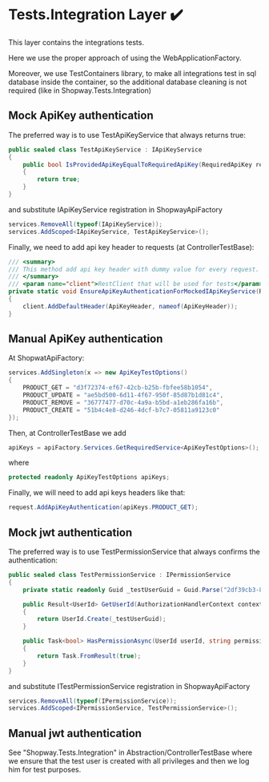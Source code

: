﻿# Tests.Integration Layer :heavy_check_mark:

This layer contains the integrations tests. 

Here we use the proper approach of using the WebApplicationFactory.

Moreover, we use TestContainers library, to make all integrations test in sql database inside the container, so the additional database cleaning is not required (like in Shopway.Tests.Integration)

## Mock ApiKey authentication

The preferred way is to use TestApiKeyService that always returns true:

```csharp
public sealed class TestApiKeyService : IApiKeyService
{
    public bool IsProvidedApiKeyEqualToRequiredApiKey(RequiredApiKey requiredApiKey, string? apiKeyFromHeader)
    {
        return true;
    }
}
```

and substitute IApiKeyService registration in ShopwayApiFactory

```csharp
services.RemoveAll(typeof(IApiKeyService));
services.AddScoped<IApiKeyService, TestApiKeyService>();
```

Finally, we need to add api key header to requests (at ControllerTestBase):

```csharp
/// <summary>
/// This method add api key header with dummy value for every request. IApiKeyService should be mocked to return true for each validation. 
/// </summary>
/// <param name="client">RestClient that will be used for tests</param>
private static void EnsureApiKeyAuthenticationForMockedIApiKeyService(RestClient client)
{
    client.AddDefaultHeader(ApiKeyHeader, nameof(ApiKeyHeader));
}
```

## Manual ApiKey authentication

At ShopwatApiFactory:

```csharp
services.AddSingleton(x => new ApiKeyTestOptions()
{
    PRODUCT_GET = "d3f72374-ef67-42cb-b25b-fbfee58b1054",
    PRODUCT_UPDATE = "ae5bd500-6d11-4f67-950f-85d87b1d81c4",
    PRODUCT_REMOVE = "36777477-d70c-4a9a-b5bd-a1eb286fa16b",
    PRODUCT_CREATE = "51b4c4e8-d246-4dcf-b7c7-05811a9123c0"
});
```

Then, at ControllerTestBase we add

```csharp
apiKeys = apiFactory.Services.GetRequiredService<ApiKeyTestOptions>();
```

where 

```csharp
protected readonly ApiKeyTestOptions apiKeys;
```

Finally, we will need to add api keys headers like that:

```csharp
request.AddApiKeyAuthentication(apiKeys.PRODUCT_GET);
```

## Mock jwt authentication

The preferred way is to use TestPermissionService that always confirms the authentication:

```csharp
public sealed class TestPermissionService : IPermissionService
{
    private static readonly Guid _testUserGuid = Guid.Parse("2df39cb3-8645-4462-8d3f-06b6f1547b9f");

    public Result<UserId> GetUserId(AuthorizationHandlerContext context)
    {
        return UserId.Create(_testUserGuid);
    }

    public Task<bool> HasPermissionAsync(UserId userId, string permission)
    {
        return Task.FromResult(true);
    }
}
```

and substitute ITestPermissionService registration in ShopwayApiFactory

```csharp
services.RemoveAll(typeof(IPermissionService));
services.AddScoped<IPermissionService, TestPermissionService>();
```

## Manual jwt authentication

See "Shopway.Tests.Integration" in Abstraction/ControllerTestBase where we ensure that the test user is created with all privileges and then we log him for test purposes.
